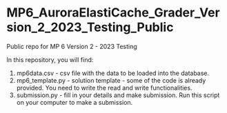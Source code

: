 # MP6_AuroraElastiCache_Grader_Version_2_2023_Testing_Public

Public repo for MP 6 Version 2 - 2023 Testing

In this repository, you will find:

1) mp6data.csv - csv file with the data to be loaded into the database.
2) mp6_template.py - solution template - some of the code is already provided. You need to write the read and write functionalities.
3) submission.py - fill in your details and make submission. Run this script on your computer to make a submission.
